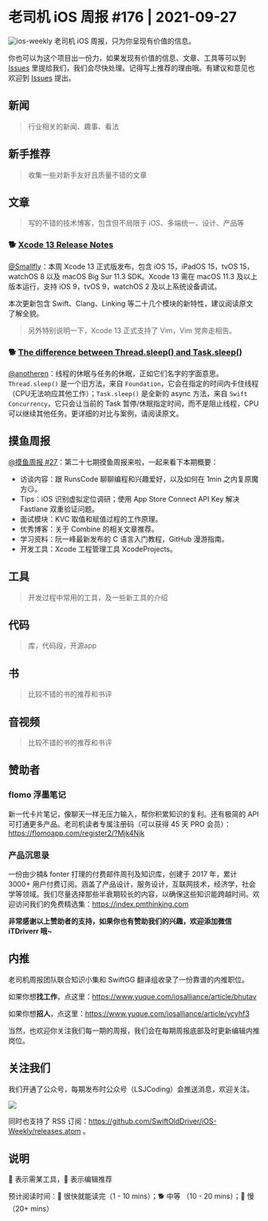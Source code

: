 # 老司机 iOS 周报 #176 | 2021-09-27

![ios-weekly](https://github.com/SwiftOldDriver/iOS-Weekly/blob/master/assets/ios-weekly.png?raw=true)
老司机 iOS 周报，只为你呈现有价值的信息。

你也可以为这个项目出一份力，如果发现有价值的信息、文章、工具等可以到 [Issues](https://github.com/SwiftOldDriver/iOS-Weekly/issues) 里提给我们，我们会尽快处理。记得写上推荐的理由哦。有建议和意见也欢迎到 [Issues](https://github.com/SwiftOldDriver/iOS-Weekly/issues) 提出。

## 新闻

> 行业相关的新闻、趣事、看法

## 新手推荐

> 收集一些对新手友好且质量不错的文章

## 文章

> 写的不错的技术博客，包含但不局限于 iOS、多端统一、设计、产品等

### 🐕 [Xcode 13 Release Notes](https://developer.apple.com/documentation/xcode-release-notes/xcode-13-release-notes)

[@Smallfly](https://github.com/iostalks)：本周 Xcode 13 正式版发布，包含 iOS 15，iPadOS 15，tvOS 15，watchOS 8 以及 macOS Big Sur 11.3 SDK。Xcode 13 需在 macOS 11.3 及以上版本运行，支持 iOS 9，tvOS 9，watchOS 2 及以上系统设备调试。

本次更新包含 Swift、Clang、Linking 等二十几个模块的新特性，建议阅读原文了解全貌。

> 另外特别说明一下，Xcode 13 正式支持了 Vim，Vim 党奔走相告。

### 🐕 [The difference between Thread.sleep() and Task.sleep()](https://trycombine.com/posts/thread-task-sleep/)

[@anotheren](https://github.com/anotheren)：线程的休眠与任务的休眠，正如它们名字的字面意思。`Thread.sleep()` 是一个旧方法，来自 `Foundation`，它会在指定的时间内卡住线程（CPU无法响应其他工作）；`Task.sleep()` 是全新的 async 方法，来自 `Swift Concurrency`，它只会让当前的 Task 暂停/休眠指定时间，而不是阻止线程，CPU 可以继续其他任务。更详细的对比与案例，请阅读原文。

## 摸鱼周报

[@摸鱼周报 #27](https://mp.weixin.qq.com/s/WvctY6OG1joJez2g6owroA)：第二十七期摸鱼周报来啦，一起来看下本期概要：

* 访谈内容：跟 RunsCode 聊聊编程和兴趣爱好，以及如何在 1min 之内复原魔方😏。
* Tips：iOS 识别虚拟定位调研；使用 App Store Connect API Key 解决 Fastlane 双重验证问题。
* 面试模块：KVC 取值和赋值过程的工作原理。
* 优秀博客：关于 Combine 的相关文章推荐。
* 学习资料：阮一峰最新发布的 C 语言入门教程，GitHub 漫游指南。
* 开发工具：Xcode 工程管理工具 XcodeProjects。

## 工具

> 开发过程中常用的工具，及一些新工具的介绍

## 代码

> 库，代码段，开源app

## 书

> 比较不错的书的推荐和书评

## 音视频

> 比较不错的书的推荐和书评

## 赞助者

### flomo 浮墨笔记

新一代卡片笔记，像聊天一样无压力输入，帮你积累知识的复利。还有极简的 API 可打通更多产品。老司机读者专属注册码（可以获得 45 天 PRO 会员）：https://flomoapp.com/register2/?Mjk4Njk

### 产品沉思录

一份由少楠& fonter 打理的付费邮件周刊及知识库，创建于 2017 年，累计 3000+ 用户付费订阅。涵盖了产品设计，服务设计，互联网技术，经济学，社会学等领域。我们尽量选择那些半衰期较长的内容，以确保这些知识能跨越时间。欢迎访问我们的免费精选集：https://index.pmthinking.com

**非常感谢以上赞助者的支持，如果你也有赞助我们的兴趣，欢迎添加微信 iTDriverr 哦~**

## 内推

老司机周报团队联合知识小集和 SwiftGG 翻译组收录了一份靠谱的内推职位。

如果你想**找工作**，点这里：https://www.yuque.com/iosalliance/article/bhutav

如果你想**招人**，点这里：https://www.yuque.com/iosalliance/article/ycyhf3

当然，也欢迎你关注我们每一期的周报，我们会在每期周报底部及时更新编辑内推岗位。

## 关注我们

我们开通了公众号，每期发布时公众号（LSJCoding）会推送消息，欢迎关注。

![](https://github.com/SwiftOldDriver/iOS-Weekly/blob/master/assets/qrcode_for_wechat.jpg?raw=true)

同时也支持了 RSS 订阅：https://github.com/SwiftOldDriver/iOS-Weekly/releases.atom 。

## 说明

🚧 表示需某工具，🌟 表示编辑推荐

预计阅读时间：🐎 很快就能读完（1 - 10 mins）；🐕 中等 （10 - 20 mins）；🐢 慢（20+ mins）
